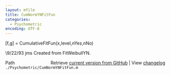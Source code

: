 ```yaml
---
layout: mfile
title: CumNormYNFitFun
categories:
  - Psychometric
encoding: UTF-8
---
```


[f,g] = CumulativeFitFun(x,level,nYes,nNo)

\9/22/93   jms  Created from FitWeibullYN.


<div class="code_header" style="text-align:right;">
  <span style="float:left;">Path&nbsp;&nbsp;</span> <span class="counter">Retrieve <a href=
  "https://raw.github.com/Psychtoolbox-3/Psychtoolbox-3/beta/./Psychometric/CumNormYNFitFun.m">current version from GitHub</a> | View <a href=
  "https://github.com/Psychtoolbox-3/Psychtoolbox-3/commits/beta/./Psychometric/CumNormYNFitFun.m">changelog</a></span>
</div>
<div class="code">
  <code>./Psychometric/CumNormYNFitFun.m</code>
</div>
